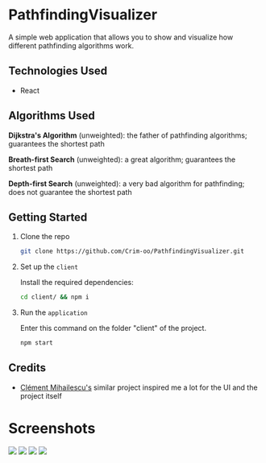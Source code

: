 # PathfindingVisualizer
A simple web application that allows you to show and visualize how different pathfinding algorithms work.

## Technologies Used
- React

## Algorithms Used

**Dijkstra's Algorithm** (unweighted): the father of pathfinding algorithms; guarantees the shortest path

**Breath-first Search** (unweighted): a great algorithm; guarantees the shortest path

**Depth-first Search** (unweighted): a very bad algorithm for pathfinding; does not guarantee the shortest path

## Getting Started

1. Clone the repo

    ```bash
    git clone https://github.com/Crim-oo/PathfindingVisualizer.git
    ```

2. Set up the `client`

    Install the required dependencies:

     ```bash
    cd client/ && npm i 
    ```
    
3. Run the `application`
    
    Enter this command on the folder "client" of the project.
    
    ```bash
    npm start 
    ```
 ## Credits
- [Clément Mihailescu's](https://github.com/clementmihailescu/Pathfinding-Visualizer) similar project inspired me a lot for the UI and the project itself

# Screenshots
<img src='/image/Init.png' />
<img src='/image/Data.png' />
<img src='/image/Available.png' />
<img src='/image/Unavailable.png' />
